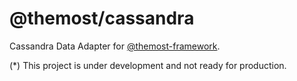 # @themost/cassandra

Cassandra Data Adapter for [@themost-framework](https://github.com/themost-framework).

(*) This project is under development and not ready for production.
 